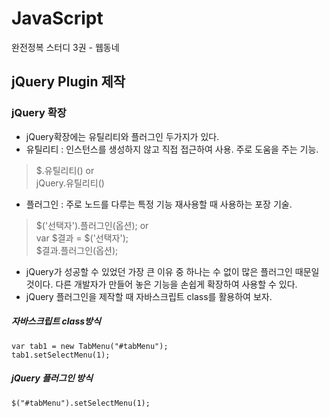 # JavaScript
완전정복 스터디 3권 - 웹동네 

## jQuery Plugin 제작 

### jQuery 확장

- jQuery확장에는 유틸리티와 플러그인 두가지가 있다. 
 - 유틸리티 : 인스턴스를 생성하지 않고 직접 접근하여 사용. 주로 도움을 주는 기능. 
  > $.유틸리티()  or <br>
  > jQuery.유틸리티()

 - 플러그인 : 주로 노드를 다루는 특정 기능 재사용할 때 사용하는 포장 기술. 
  > $('선택자').플러그인(옵션);  or  <br>
  > var $결과 = $('선택자'); <br>
  > $결과.플러그인(옵션);

- jQuery가 성공할 수 있었던 가장 큰 이유 중 하나는 수 없이 많은 플러그인 때문일 것이다. 다른 개발자가 만들어 놓은 기능을 손쉽게 확장하여 사용할 수 있다.
- jQuery 플러그인을 제작할 때 자바스크립트 class를 활용하여 보자.  

##### 자바스크립트 class방식 
```
var tab1 = new TabMenu("#tabMenu");
tab1.setSelectMenu(1);
```

##### jQuery 플러그인 방식
```
$("#tabMenu").setSelectMenu(1);
```

